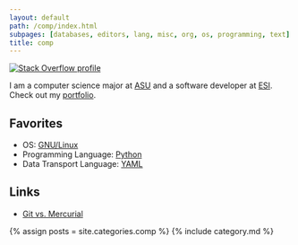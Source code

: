 ```yaml
---
layout: default
path: /comp/index.html
subpages: [databases, editors, lang, misc, org, os, programming, text]
title: comp
---
```

[![Stack Overflow profile][SO Flair]][SO Profile]

  [SO Profile]: http://stackoverflow.com/users/143739 "Stack Overflow profile for kzh at Stack Overflow, Q&amp;A for professional and enthusiast programmers"
  [SO Flair]:    http://stackoverflow.com/users/flair/143739.png
I am a computer science major at <a href="http://www.aug.edu">ASU</a> and a software developer at <a href="http://www.esi911.com">ESI</a>. Check out my <a href="../root/Portfolio/index.html">portfolio</a>.

Favorites
-------------

- OS: <a href='../comp/os/linux/index.html'>GNU/Linux</a>
- Programming Language: <a rel='nofollow' href='../comp/lang/python/index.html'>Python</a>
- Data Transport Language: <a rel='nofollow' href='http://www.yaml.org/'>YAML</a>

Links
--------

- [Git vs. Mercurial](http://gitvsmercurial.com/)

{% assign posts = site.categories.comp %}
{% include category.md %}
